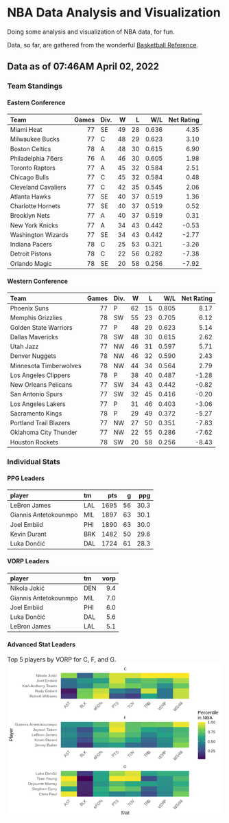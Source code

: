 # NBA Data Analysis and Visualization

Doing some analysis and visualization of NBA data, for fun.

Data, so far, are gathered from the wonderful [Basketball
Reference](https://www.basketball-reference.com/).

## Data as of 07:46AM April 02, 2022

### Team Standings

#### Eastern Conference

| Team                | Games | Div. |  W |  L |   W/L | Net Rating |
| :------------------ | ----: | :--- | -: | -: | ----: | ---------: |
| Miami Heat          |    77 | SE   | 49 | 28 | 0.636 |       4.35 |
| Milwaukee Bucks     |    77 | C    | 48 | 29 | 0.623 |       3.10 |
| Boston Celtics      |    78 | A    | 48 | 30 | 0.615 |       6.90 |
| Philadelphia 76ers  |    76 | A    | 46 | 30 | 0.605 |       1.98 |
| Toronto Raptors     |    77 | A    | 45 | 32 | 0.584 |       2.51 |
| Chicago Bulls       |    77 | C    | 45 | 32 | 0.584 |       0.48 |
| Cleveland Cavaliers |    77 | C    | 42 | 35 | 0.545 |       2.06 |
| Atlanta Hawks       |    77 | SE   | 40 | 37 | 0.519 |       1.36 |
| Charlotte Hornets   |    77 | SE   | 40 | 37 | 0.519 |       0.52 |
| Brooklyn Nets       |    77 | A    | 40 | 37 | 0.519 |       0.31 |
| New York Knicks     |    77 | A    | 34 | 43 | 0.442 |     \-0.53 |
| Washington Wizards  |    77 | SE   | 34 | 43 | 0.442 |     \-2.77 |
| Indiana Pacers      |    78 | C    | 25 | 53 | 0.321 |     \-3.26 |
| Detroit Pistons     |    78 | C    | 22 | 56 | 0.282 |     \-7.38 |
| Orlando Magic       |    78 | SE   | 20 | 58 | 0.256 |     \-7.92 |

#### Western Conference

| Team                   | Games | Div. |  W |  L |   W/L | Net Rating |
| :--------------------- | ----: | :--- | -: | -: | ----: | ---------: |
| Phoenix Suns           |    77 | P    | 62 | 15 | 0.805 |       8.17 |
| Memphis Grizzlies      |    78 | SW   | 55 | 23 | 0.705 |       6.12 |
| Golden State Warriors  |    77 | P    | 48 | 29 | 0.623 |       5.14 |
| Dallas Mavericks       |    78 | SW   | 48 | 30 | 0.615 |       2.62 |
| Utah Jazz              |    77 | NW   | 46 | 31 | 0.597 |       5.71 |
| Denver Nuggets         |    78 | NW   | 46 | 32 | 0.590 |       2.43 |
| Minnesota Timberwolves |    78 | NW   | 44 | 34 | 0.564 |       2.79 |
| Los Angeles Clippers   |    78 | P    | 38 | 40 | 0.487 |     \-1.28 |
| New Orleans Pelicans   |    77 | SW   | 34 | 43 | 0.442 |     \-0.82 |
| San Antonio Spurs      |    77 | SW   | 32 | 45 | 0.416 |     \-0.20 |
| Los Angeles Lakers     |    77 | P    | 31 | 46 | 0.403 |     \-3.06 |
| Sacramento Kings       |    78 | P    | 29 | 49 | 0.372 |     \-5.27 |
| Portland Trail Blazers |    77 | NW   | 27 | 50 | 0.351 |     \-7.83 |
| Oklahoma City Thunder  |    77 | NW   | 22 | 55 | 0.286 |     \-7.62 |
| Houston Rockets        |    78 | SW   | 20 | 58 | 0.256 |     \-8.43 |

### Individual Stats

#### PPG Leaders

| player                | tm  |  pts |  g |  ppg |
| :-------------------- | :-- | ---: | -: | ---: |
| LeBron James          | LAL | 1695 | 56 | 30.3 |
| Giannis Antetokounmpo | MIL | 1897 | 63 | 30.1 |
| Joel Embiid           | PHI | 1890 | 63 | 30.0 |
| Kevin Durant          | BRK | 1482 | 50 | 29.6 |
| Luka Dončić           | DAL | 1724 | 61 | 28.3 |

#### VORP Leaders

| player                | tm  | vorp |
| :-------------------- | :-- | ---: |
| Nikola Jokić          | DEN |  9.4 |
| Giannis Antetokounmpo | MIL |  7.0 |
| Joel Embiid           | PHI |  6.0 |
| Luka Dončić           | DAL |  5.6 |
| LeBron James          | LAL |  5.1 |

#### Advanced Stat Leaders

Top 5 players by VORP for C, F, and G.
![](README_files/figure-gfm/README-unnamed-chunk-7-1.png)<!-- -->
